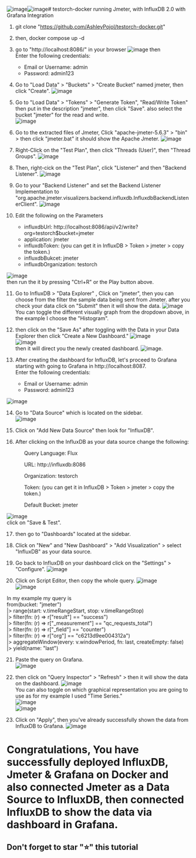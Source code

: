 ![image](https://github.com/user-attachments/assets/7c4f0870-5cef-46b1-a510-23c1bd13b0b5)![image](https://github.com/user-attachments/assets/ca3ebebf-f837-4b89-aa5f-c28a938b1891)# testorch-docker
running Jmeter, with InfluxDB 2.0 with Grafana Integration

1. git clone "https://github.com/AshleyPojol/testorch-docker.git"
2. then, docker compose up -d
3. go to "http://localhost:8086/" in your browser
 ![image](https://github.com/user-attachments/assets/4b6611ab-0d72-435d-9434-b7ff82293fd9)
then <br>
    Enter the following credentials: <br>
    <ul>
     <li>Email or Username: admin</li>
     <li>Password: admin123 </li>
    </ul>
4. Go to "Load Data" > "Buckets" > "Create Bucket" named jmeter, then click "Create".
![image](https://github.com/user-attachments/assets/06be62be-c204-4138-9b21-357c0cdd4782)

5. Go to "Load Data" > "Tokens" > "Generate Token", "Read/Write Token" then put in the description "jmeter", then click "Save". also select the bucket "jmeter" for the read and write. <br>
![image](https://github.com/user-attachments/assets/4688c159-ef4c-4375-8495-e4e29827bf32) <br>

6. Go to the extracted files of Jmeter, Click "apache-jmeter-5.6.3" > "bin" > then click "jmeter.bat" it should show the Apache Jmeter.
![image](https://github.com/user-attachments/assets/2bdc316f-1f55-4f54-b937-a33becf55049) <br>

7. Right-Click on the "Test Plan", then click "Threads (User)", then "Thread Groups".
![image](https://github.com/user-attachments/assets/d512288e-fbee-4270-89a6-5b100bf51c67) <br>

8. Then, right-cick on the "Test Plan", click "Listener" and then "Backend Listener".
![image](https://github.com/user-attachments/assets/bc3603dc-0cd2-4c96-bcef-bad3cf4db10a) <br>

9. Go to your "Backend Listener" and set the Backend Listener Implementation to "org.apache.jmeter.visualizers.backend.influxdb.InfluxdbBackendListenerClient".
![image](https://github.com/user-attachments/assets/9547c6b4-a2c1-4bec-a9c6-43e4cb9c32db) <br>

10. Edit the following on the Parameters
    <ul>
     <li>influxdbUrl: http://localhost:8086/api/v2/write?org=testorch$bucket=jmeter</li>
     <li>application: jmeter</li>
     <li>influxdbToken: (you can get it in InfluxDB > Token > jmeter > copy the token.)</li>
     <li>influxdbBukcet: jmeter</li>
     <li>influxdbOrganization: testorch</li>
    </ul>
![image](https://github.com/user-attachments/assets/63a9d41d-7676-4bd9-b7d6-b53380b8e615) <br>
then run the it by pressing "Ctrl+R" or the Play button above. 

11. Go to InfluxDB > "Data Explorer" , Click on "jmeter", then you can choose from the filter the sample data being sent from Jmeter. after you check your data click on "Submit" then it will show the data. 
![image](https://github.com/user-attachments/assets/26e12d01-f458-4b66-aa5b-8e38ddc725fd) <br>
You can toggle the different visually graph from the dropdown above, in the example I choose the "Histogram".

12. then click on the "Save As" after toggling with the Data in your Data Explorer then click "Create a New Dashboard." 
![image](https://github.com/user-attachments/assets/f1d86056-ba67-4cd8-8bc7-71dd8cde4e9c) <br>
![image](https://github.com/user-attachments/assets/0aa2e569-db6a-4ee8-97f0-665d57b7e97e) <br>
then it will direct you the newly created dashboard. 
![image](https://github.com/user-attachments/assets/e0ec37c0-1535-4fdb-85be-abce2e622146).

13. After creating the dashboard for InfluxDB, let's proceed to Grafana starting with going to Grafana in http://localhost:8087. <br>
    Enter the following credentials: <br>
    <ul>
     <li>Email or Username: admin</li>
     <li>Password: admin123 </li>
    </ul>
![image](https://github.com/user-attachments/assets/16cea4ee-ffaf-4ab9-ba18-644c5b81259e) <br> 

14. Go to "Data Source" which is located on the sidebar. <br>
![image](https://github.com/user-attachments/assets/d96628cf-2fb8-43e6-990b-39dd6a236123)

15. Click on "Add New Data Source" then look for "InfluxDB".
    
16. After clicking on the InfluxDB as your data source change the following: <br>
<ul>
 <ol> Query Language: Flux</ol>
 <ol> URL: http://influxdb:8086</ol>
 <ol> Organization: testorch</ol>
 <ol> Token: (you can get it in InfluxDB > Token > jmeter > copy the token.) </ol>
 <ol> Default Bucket: jmeter </ol>
</ul>

![image](https://github.com/user-attachments/assets/f3c0ff26-a3f0-4475-8360-988cfb919489) <br>
click on "Save & Test".

17. then go to "Dashboards" located at the sidebar.
    
18. Click on "New" and "New Dashboard" > "Add Visualization" > select "InfluxDB" as your data source.
    
19. Go back to InfluxDB on your dashboard click on the "Settings" > "Configure".
![image](https://github.com/user-attachments/assets/4d9022ee-0d2f-40ee-9ace-eb6997612604)

20. Click on Script Editor, then copy the whole query.
![image](https://github.com/user-attachments/assets/ad3fea4f-62d0-49bb-8799-7fe10d359d4e) <br>
![image](https://github.com/user-attachments/assets/14892daf-c820-4740-8986-efdeb50f2922) <br>

In my example my query is <br>
from(bucket: "jmeter") <br>
  |> range(start: v.timeRangeStart, stop: v.timeRangeStop) <br>
  |> filter(fn: (r) => r["result"] == "success") <br>
  |> filter(fn: (r) => r["_measurement"] == "qc_requests_total") <br>
  |> filter(fn: (r) => r["_field"] == "counter") <br>
  |> filter(fn: (r) => r["org"] == "c6213d9ee004312a") <br>
  |> aggregateWindow(every: v.windowPeriod, fn: last, createEmpty: false) <br>
  |> yield(name: "last") <br>

21. Paste the query on Grafana. <br>
![image](https://github.com/user-attachments/assets/485ee273-190d-4992-9db2-67e617da4b6d) <br>

22. then click on "Query Inspector" > "Refresh" > then it will show the data on the dashboard. 
![image](https://github.com/user-attachments/assets/a654e264-d430-48d3-bad3-6a29a4566177) <br>
You can also toggle on which graphical representation you are going to use as for my example I used "Time Series." <br>
![image](https://github.com/user-attachments/assets/e148ce10-c368-438f-9b23-577157d0ab46) <br>
![image](https://github.com/user-attachments/assets/484a75f6-347c-4f8c-b4c4-197d46e62f32)


23. Click on "Apply", then you've already successfully shown the data from InfluxDB to Grafana. 
![image](https://github.com/user-attachments/assets/ecb46098-857e-4d71-907d-191e32ad266f)



# Congratulations, You have successfully deployed InfluxDB, Jmeter & Grafana on Docker and also connected Jmeter as a Data Source to InfluxDB, then connected InfluxDB to show the data via dashboard in Grafana. #

## Don't forget to star "⭐" this tutorial ##











